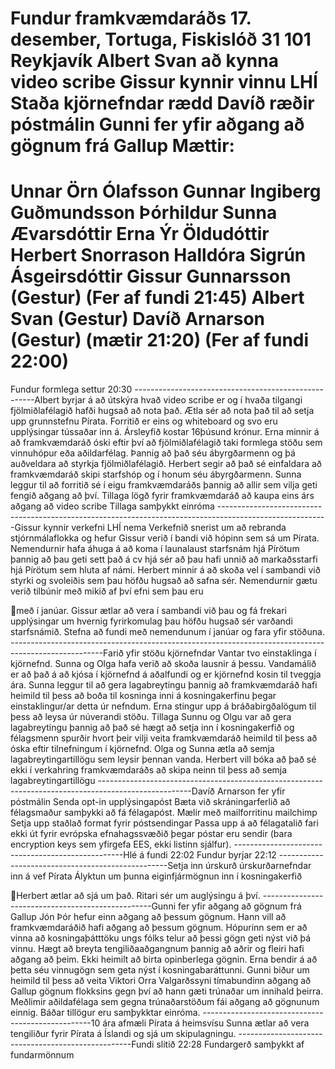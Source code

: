 Fundur framkvæmdaráðs 17. desember, Tortuga, Fiskislóð 31 101
Reykjavík
Albert Svan að kynna video scribe
Gissur kynnir vinnu LHÍ
Staða kjörnefndar rædd
Davíð ræðir póstmálin
Gunni fer yfir aðgang að gögnum frá Gallup
Mættir:
===========
Unnar Örn Ólafsson
Gunnar Ingiberg Guðmundsson
Þórhildur Sunna Ævarsdóttir
Erna Ýr Öldudóttir
Herbert Snorrason
Halldóra Sigrún Ásgeirsdóttir
Gissur Gunnarsson (Gestur) (Fer af fundi 21:45)
Albert Svan (Gestur)
Davíð Arnarson (Gestur) (mætir 21:20) (Fer af fundi 22:00)
===========
Fundur formlega settur 20:30
-----------------------------------------------------Albert byrjar á að útskýra hvað video scribe er og í hvaða tilgangi
fjölmiðlafélagið hafði hugsað að nota það. Ætla sér að nota það til
að setja upp grunnstefnu Pírata. Forritið er eins og whiteboard og
svo eru upplýsingar tússaðar inn á.
Ársleyfið kostar 16þúsund krónur.
Erna minnir á að framkvæmdaráð óski eftir því að fjölmiðlafélagið
taki formlega stöðu sem vinnuhópur eða aðildarfélag. Þannig að það
séu ábyrgðarmenn og þá auðveldara að styrkja fjölmiðlafélagið.
Herbert segir að það sé einfaldara að framkvæmdaráð skipi starfshóp
og í honum séu ábyrgðarmenn.
Sunna leggur til að forritið sé í eigu framkvæmdaráðs þannig að
allir sem vilja geti fengið aðgang að því.
Tillaga lögð fyrir framkvæmdaráð að kaupa eins árs aðgang að video
scribe
Tillaga samþykkt einróma
---------------------------------------------------------------------------------------------------------Gissur kynnir verkefni LHÍ nema
Verkefnið snerist um að rebranda stjórnmálaflokka og hefur Gissur
verið í bandi við hópinn sem sá um Pírata.
Nemendurnir hafa áhuga á að koma í launalaust starfsnám hjá Pírötum
þannig að þau geti sett það á cv hjá sér að þau hafi unnið að
markaðsstarfi hjá Pírötum sem hluta af námi.
Herbert minnir á að skoða vel í sambandi við styrki og svoleiðis sem
þau höfðu hugsað að safna sér.
Nemendurnir gætu verið tilbúnir með mikið af því efni sem þau eru

með í janúar.
Gissur ætlar að vera í sambandi við þau og fá frekari upplýsingar um
hvernig fyrirkomulag þau höfðu hugsað sér varðandi starfsnámið.
Stefna að fundi með nemendunum í janúar og fara yfir stöðuna.
-----------------------------------------------------------------------------------------------------Farið yfir stöðu kjörnefndar
Vantar tvo einstaklinga í kjörnefnd. Sunna og Olga hafa verið að
skoða lausnir á þessu. Vandamálið er að það á að kjósa í kjörnefnd á
aðalfundi og er kjörnefnd kosin til tveggja ára.
Sunna leggur til að gera lagabreytingu þannig að framkvæmdaráð hafi
heimild til þess að boða til kosninga inni á kosningakerfinu þegar
einstaklingur/ar detta úr nefndum.
Erna stingur upp á bráðabirgðalögum til þess að leysa úr núverandi
stöðu.
Tillaga Sunnu og Olgu var að gera lagabreytingu þannig að það sé
hægt að setja inn í kosningakerfið og félagsmenn spurðir hvort þeir
vilji veita framkvæmdaráð heimild til þess að óska eftir
tilnefningum í kjörnefnd.
Olga og Sunna ætla að semja lagabreytingartillögu sem leysir þennan
vanda.
Herbert vill bóka að það sé ekki í verkahring framkvæmdaráðs að
skipa neinn til þess að semja lagabreytingartillögu
-----------------------------------------------------------------------------------------------------Davíð Arnarson fer yfir póstmálin
Senda opt-in upplýsingapóst
Bæta við skráningarferlið að félagsmaður samþykki að fá félagapóst.
Mælir með mailforritinu mailchimp
Setja upp staðlað format fyrir póstsendingar
Passa upp á að félagatalið fari ekki út fyrir evrópska
efnahagssvæðið þegar póstar eru sendir (bara encryption keys sem
yfirgefa EES, ekki listinn sjálfur).
--------------------------------------------------Hlé á fundi 22:02
Fundur byrjar 22:12
--------------------------------------------------Setja inn úrskurð úrskurðarnefndar inn á vef Pírata
Ályktun um þunna eiginfjármögnun inn í kosningakerfið

Herbert ætlar að sjá um það.
Ritari sér um auglýsingu á því.
--------------------------------------------------Gunni fer yfir aðgang að gögnum frá Gallup
Jón Þór hefur einn aðgang að þessum gögnum. Hann vill að
framkvæmdaráðið hafi aðgang að þessum gögnum.
Hópurinn sem er að vinna að kosningaþátttöku ungs fólks telur að
þessi gögn geti nýst við þá vinnu.
Hægt að breyta tengiliðaaðgangnum þannig að aðrir og fleiri hafi
aðgang að þeim.
Ekki heimilt að birta opinberlega gögnin.
Erna bendir á að þetta séu vinnugögn sem geta nýst í
kosningabaráttunni.
Gunni biður um heimild til þess að veita Viktori Orra Valgarðssyni
tímabundinn aðgang að Gallup gögnum flokksins gegn því að hann gæti
trúnaðar um innihald þeirra.
Meðlimir aðildafélaga sem gegna trúnaðarstöðum fái aðgang að
gögnunum einnig.
Báðar tillögur eru samþykktar einróma.
--------------------------------------------------10 ára afmæli Pírata á heimsvísu
Sunna ætlar að vera tengiliður fyrir Pírata á Íslandi og sjá um
skipulagningu.
---------------------------------------------------Fundi slitið 22:28
Fundargerð samþykkt af fundarmönnum

